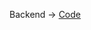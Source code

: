 Backend -> [Code]([url](https://github.com/ayushmaandhar/MERN-Ecom-Backend)https://github.com/ayushmaandhar/MERN-Ecom-Backend)
 